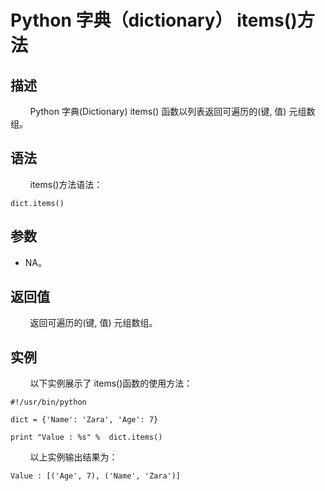 # Python 字典（dictionary） items()方法
## 描述
&#160;&#160;&#160;&#160;&#160;&#160;&#160;&#160;Python 字典(Dictionary) items() 函数以列表返回可遍历的(键, 值) 元组数组。

## 语法
&#160;&#160;&#160;&#160;&#160;&#160;&#160;&#160;items()方法语法：

```
dict.items()
```

## 参数
- NA。

## 返回值
&#160;&#160;&#160;&#160;&#160;&#160;&#160;&#160;返回可遍历的(键, 值) 元组数组。

## 实例
&#160;&#160;&#160;&#160;&#160;&#160;&#160;&#160;以下实例展示了 items()函数的使用方法：

```
#!/usr/bin/python

dict = {'Name': 'Zara', 'Age': 7}

print "Value : %s" %  dict.items()
```

&#160;&#160;&#160;&#160;&#160;&#160;&#160;&#160;以上实例输出结果为：

```
Value : [('Age', 7), ('Name', 'Zara')]
```